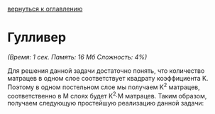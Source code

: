 <a href="/README.md">вернуться к оглавлению</a><br>

<h1>Гулливер</h1>
<i>(Время: 1 сек. Память: 16 Мб Сложность: 4%)</i>
<p class=text>
Для решения данной задачи достаточно понять, что количество матрацев в одном слое соответствует квадрату коэффициента K. Поэтому в одном постельном слое мы получаем K<sup>2</sup> матрацев, соответственно в M слоях будет K<sup>2</sup>&#8729;M матрацев. Таким образом, получаем следующую простейшую реализацию данной задачи:
</p>